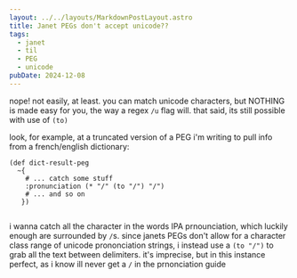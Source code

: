 ```yaml
---
layout: ../../layouts/MarkdownPostLayout.astro
title: Janet PEGs don't accept unicode??
tags:
  - janet
  - til
  - PEG
  - unicode
pubDate: 2024-12-08
---
```


nope! not easily, at least. you can match unicode characters, but NOTHING is 
made easy for you, the way a regex `/u` flag will. that said, its still possible
with use of `(to)` 

look, for example, at a truncated version of a PEG i'm writing to pull info
from a french/english dictionary:
```janet
(def dict-result-peg
  ~{
    # ... catch some stuff
    :pronunciation (* "/" (to "/") "/")
    # ... and so on
   })
 
```

i wanna catch all the character in the words IPA prnounciation, which luckily 
enough are surrounded by `/`s. since janets PEGs don't allow for a character
class range of unicode prononciation strings, i instead use a `(to "/")` to 
grab all the text between delimiters. it's imprecise, but in this instance 
perfect, as i know ill never get a `/` in the prnonciation guide